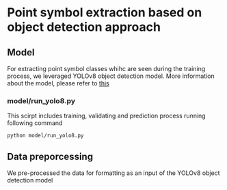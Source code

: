 # Point symbol extraction based on object detection approach 

## Model 
For extracting point symbol classes whihc are seen during the training process, we leveraged YOLOv8 object detection model.
More information about the model, please refer to <a href='https://github.com/ultralytics/ultralytics'> this </a>

### model/run_yolo8.py 
This scirpt includes training, validating and prediction process running following command 
```
python model/run_yolo8.py
```

## Data preporcessing 
We pre-processed the data for formatting as an input of the YOLOv8 object detection model


